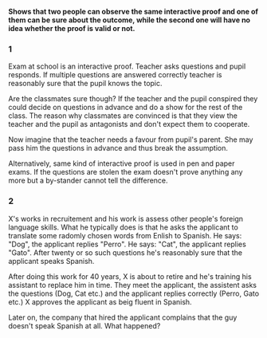 **Shows that two people can observe the same interactive proof and one of them can be sure about the outcome, while the second one will have no idea whether the proof is valid or not.**

### 1

Exam at school is an interactive proof. Teacher asks questions and pupil responds. If multiple questions are answered correctly teacher is reasonably sure that the pupil knows the topic.

Are the classmates sure though? If the teacher and the pupil conspired they could decide on questions in advance and do a show for the rest of the class. The reason why classmates are convinced is that they view the teacher and the pupil as antagonists and don't expect them to cooperate.

Now imagine that the teacher needs a favour from pupil's parent. She may pass him the questions in advance and thus break the assumption.

Alternatively, same kind of interactive proof is used in pen and paper exams. If the questions are stolen the exam doesn't prove anything any more but a by-stander cannot tell the difference.

### 2

X's works in recruitement and his work is assess other people's foreign language skills. What he typically does is that he asks the applicant to translate some radomly chosen words from Enlish to Spanish. He says: "Dog", the applicant replies "Perro". He says: "Cat", the applicant replies "Gato". After twenty or so such questions he's reasonably sure that the applicant speaks Spanish.

After doing this work for 40 years, X is about to retire and he's training his assistant to replace him in time. They meet the applicant, the assistent asks the questions (Dog, Cat etc.) and the applicant replies correctly (Perro, Gato etc.) X approves the applicant as beig fluent in Spanish.

Later on, the company that hired the applicant complains that the guy doesn't speak Spanish at all. What happened?

